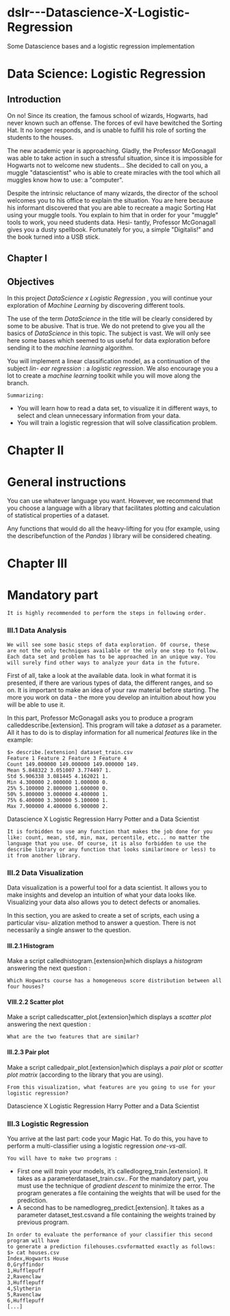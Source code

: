 # dslr---Datascience-X-Logistic-Regression
Some Datascience bases and a logistic regression implementation
# Data Science: Logistic Regression

## Introduction

On no! Since its creation, the famous school of wizards, Hogwarts, had never known such
an offense. The forces of evil have bewitched the Sorting Hat. It no longer responds, and
is unable to fulfill his role of sorting the students to the houses.

The new academic year is approaching. Gladly, the Professor McGonagall was able
to take action in such a stressful situation, since it is impossible for Hogwarts not to
welcome new students... She decided to call on you, a muggle "datascientist" who is
able to create miracles with the tool which all muggles know how to use: a "computer".

Despite the intrinsic reluctance of many wizards, the director of the school welcomes
you to his office to explain the situation. You are here because his informant discovered
that you are able to recreate a magic Sorting Hat using your muggle tools. You explain
to him that in order for your "muggle" tools to work, you need students data. Hesi-
tantly, Professor McGonagall gives you a dusty spellbook. Fortunately for you, a simple
"Digitalis!" and the book turned into a USB stick.


## Chapter I

## Objectives

In this project _DataScience x Logistic Regression_ , you will continue your exploration of
_Machine Learning_ by discovering different tools.

The use of the term _DataScience_ in the title will be clearly considered by some to be
abusive. That is true. We do not pretend to give you all the basics of _DataScience_ in this
topic. The subject is vast. We will only see here some bases which seemed to us useful
for data exploration before sending it to the _machine learning_ algorithm.

You will implement a linear classification model, as a continuation of the subject _lin-
ear regression_ : a _logistic regression_. We also encourage you a lot to create a _machine
learning_ toolkit while you will move along the branch.

```
Summarizing:
```
- You will learn how to read a data set, to visualize it in different ways, to select and
    clean unnecessary information from your data.
- You will train a logistic regression that will solve classification problem.


# Chapter II

# General instructions

You can use whatever language you want. However, we recommend that you choose a
language with a library that facilitates plotting and calculation of statistical properties
of a dataset.

Any functions that would do all the heavy-lifting for you (for example, using the
describefunction of the _Pandas_ ) library will be considered cheating.


# Chapter III

# Mandatory part

```
It is highly recommended to perform the steps in following order.
```
### III.1 Data Analysis

```
We will see some basic steps of data exploration. Of course, these
are not the only techniques available or the only one step to follow.
Each data set and problem has to be approached in an unique way. You
will surely find other ways to analyze your data in the future.
```
First of all, take a look at the available data. look in what format it is presented, if
there are various types of data, the different ranges, and so on. It is important to make
an idea of your raw material before starting. The more you work on data - the more you
develop an intuition about how you will be able to use it.

In this part, Professor McGonagall asks you to produce a program calleddescribe.[extension].
This program will take a _dataset_ as a parameter. All it has to do is to display information
for all numerical _features_ like in the example:

```
$> describe.[extension] dataset_train.csv
Feature 1 Feature 2 Feature 3 Feature 4
Count 149.000000 149.000000 149.000000 149.
Mean 5.848322 3.051007 3.774497 1.
Std 5.906338 3.081445 4.162021 1.
Min 4.300000 2.000000 1.000000 0.
25% 5.100000 2.800000 1.600000 0.
50% 5.800000 3.000000 4.400000 1.
75% 6.400000 3.300000 5.100000 1.
Max 7.900000 4.400000 6.900000 2.
```

Datascience X Logistic Regression Harry Potter and a Data Scientist

```
It is forbidden to use any function that makes the job done for you
like: count, mean, std, min, max, percentile, etc... no matter the
language that you use. Of course, it is also forbidden to use the
describe library or any function that looks similar(more or less) to
it from another library.
```
### III.2 Data Visualization

Data visualization is a powerful tool for a data scientist. It allows you to make insights
and develop an intuition of what your data looks like. Visualizing your data also allows
you to detect defects or anomalies.

In this section, you are asked to create a set of scripts, each using a particular visu-
alization method to answer a question. There is not necessarily a single answer to the
question.

#### III.2.1 Histogram

Make a script calledhistogram.[extension]which displays a _histogram_ answering the
next question :

```
Which Hogwarts course has a homogeneous score distribution between all four houses?
```
#### VIII.2.2 Scatter plot

Make a script calledscatter_plot.[extension]which displays a _scatter plot_ answering
the next question :

```
What are the two features that are similar?
```
#### III.2.3 Pair plot

Make a script calledpair_plot.[extension]which displays a _pair plot_ or _scatter plot
matrix_ (according to the library that you are using).

```
From this visualization, what features are you going to use for your logistic regression?
```

Datascience X Logistic Regression Harry Potter and a Data Scientist

### III.3 Logistic Regression

You arrive at the last part: code your Magic Hat. To do this, you have to perform a
multi-classifier using a logistic regression _one-vs-all_.

```
You will have to make two programs :
```
- First one will _train_ your models, it’s calledlogreg_train.[extension]. It takes
    as a parameterdataset_train.csv.. For the mandatory part, you must use the
    technique of _gradient descent_ to minimize the error. The program generates a file
    containing the weights that will be used for the prediction.
- A second has to be namedlogreg_predict.[extension]. It takes as a parameter
    dataset_test.csvand a file containing the weights trained by previous program.

```
In order to evaluate the performance of your classifier this second program will have
to generate a prediction filehouses.csvformatted exactly as follows:
$> cat houses.csv
Index,Hogwarts House
0,Gryffindor
1,Hufflepuff
2,Ravenclaw
3,Hufflepuff
4,Slytherin
5,Ravenclaw
6,Hufflepuff
[...]
```
